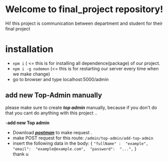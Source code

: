 # Welcome to final_project repository!

Hi! this project is communication between department and student for their final project


# installation

 

 - `npm i`	( <= this is for installing all dependence(package) of our project.
 - `npm i -g nodemon` (<= this is for restarting our server every time when we make change)
 - go to browser and type localhost:5000/admin

## add new Top-Admin manually

please make sure to create ***top admin*** manually, because if you don't do that you cant do anything with this project ..
 

-**add new Top admin**

 - Download [***postman***](https://www.postman.com/downloads/) to make request .
 - make POST request for this route: `/admin/top-admin/add-top-admin`
 - insert the following data in the body:
		  {
					 `` "fullName" :  "example", 
						"email":  "example@example.com", 
						"password":  "...",
						``
		 }  
thank u
